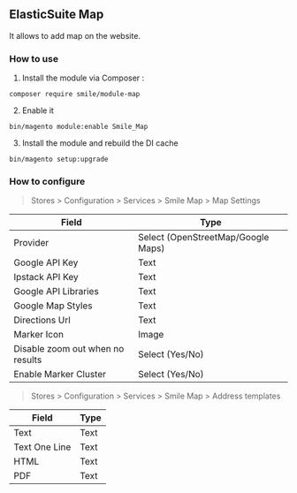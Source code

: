 ## ElasticSuite Map

It allows to add map on the website.

### How to use

1. Install the module via Composer :

``` composer require smile/module-map ```

2. Enable it

``` bin/magento module:enable Smile_Map ```

3. Install the module and rebuild the DI cache

``` bin/magento setup:upgrade ```

### How to configure

> Stores > Configuration > Services > Smile Map > Map Settings

Field                            | Type
---------------------------------|--------------------------------------
Provider                         | Select (OpenStreetMap/Google Maps)
Google API Key                   | Text
Ipstack API Key                  | Text
Google API Libraries             | Text
Google Map Styles                | Text
Directions Url                   | Text
Marker Icon                      | Image
Disable zoom out when no results | Select (Yes/No)
Enable Marker Cluster            | Select (Yes/No)

> Stores > Configuration > Services > Smile Map > Address templates

Field         | Type
--------------|--------
Text          | Text
Text One Line | Text
HTML          | Text
PDF           | Text
